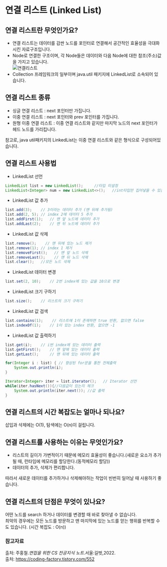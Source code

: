 # 연결 리스트 (Linked List)

## 연결 리스트란 무엇인가요?
- 연결 리스트는 데이터를 감싼 노드를 포인터로 연결해서 공간적인 효율성을 극대화시킨 자료구조입니다.
- Node로 연결한 구조이며, 각 Node들은 데이터와 다음 Node에 대한 참조(주소)값을 가지고 있습니다.  
![연결리스트](https://user-images.githubusercontent.com/79966015/172506270-73a65c2f-dfe0-4fd6-9bbf-0cab9b6f7297.PNG)
- Collection 프레임워크의 일부이며 java.util 패키지에 LinkedList로 소속되어 있습니다.

## 연결 리스트 종류
- 싱글 연결 리스트 : next 포인터만 가집니다.
- 이중 연결 리스트 : next 포인터와 prev 포인터를 가집니다.
- 원형 이중 연결 리스트 : 이중 연결 리스트와 같지만 마지막 노드의 next 포인터가 헤드 노드를 가리킵니다.

참고로, java util패키지의 LinkedList는 이중 연결 리스트와 같은 형식으로 구성되어있습니다.

## 연결 리스트 사용법
- LinkedList 선언
```java
LinkedList list = new LinkedList();     //타입 미설정
LinkedList<Integer> num = new LinkedList<>();   //int타입만 집어넣을 수 있음
```
- LinkedList 값 추가
```java
list.add(3);    // 3이라는 데이터 추가 (맨 뒤에 추가됨)
list.add(2, 5); // index 2에 데이터 5 추가 
list.addFirst(1);   // 맨 앞 노드에 데이터 추가
list.addLast(2);    // 맨 뒤 노드에 데이터 추가
```
- LinkedList 값 삭제
```java
list.remove();    // 맨 뒤에 있는 노드 제거
list.remove(1); // index 1 제거 
list.removeFirst();   // 맨 앞 노드 삭제
list.removeLast();    // 맨 뒤 노드 삭제
list.clear();   //모든 노드 삭제
```
- LinkedList 데이터 변경
```java
list.set(2, 10);    // 2번 index에 있는 값을 10으로 변경 
```
- LinkedList 크기 구하기
```java
list.size();    // 리스트의 크기 구하기
```
- LinkedList 값 검색
```java
list.contains(1);    // 리스트에 1이 존재하면 true 반환, 없으면 false 
list.indexOf(1);    // 1이 있는 index 반환, 없으면 -1
```
- LinkedList 값 출력하기
```java
list.get(i);    // i번 index에 있는 데이터 출력
list.getFirst();    // 맨 앞에 있는 데이터 출력
list.getLast();     // 맨 뒤에 있는 데이터 출력

for(Integer i : list) { // 향상된 for문을 통한 전체출력
    System.out.println(i);
}

Iterator<Integer> iter = list.iterator();   // Iterator 선언 
while(iter.hasNext()){//다음값이 있는지 체크
    System.out.println(iter.next()); //값 출력
}
```

## 연결 리스트의 시간 복잡도는 얼마나 되나요?
삽입과 삭제에는 O(1), 탐색에는 O(n)이 걸립니다.

## 연결 리스트를 사용하는 이유는 무엇인가요?
- 리스트의 길이가 가변적이기 때문에 메모리 효율성이 좋습니다.(새로운 요소가 추가될 때, 런타임에 메모리를 할당한다.(동적메모리 할당))  
- 데이터의 추가, 삭제가 편리합니다.  

따라서 새로운 데이터를 추가하거나 삭제해야하는 작업이 빈번히 일어날 때 사용하기 좋습니다.

## 연결 리스트의 단점은 무엇이 있나요?
어떤 노드를 search 하거나 데이터를 변경할 때 바로 찾아낼 수 없습니다.  
최악의 경우에는 모든 노드를 방문하고 맨 마지막에 있는 노드를 얻는 행위를 반복할 수도 있습니다. (시간 복잡도 : O(n))

### 참고자료
출처: 주홍철.*면접을 위한 CS 전공지식 노트*.서울:길벗,2022.  
출처: https://coding-factory.tistory.com/552  

